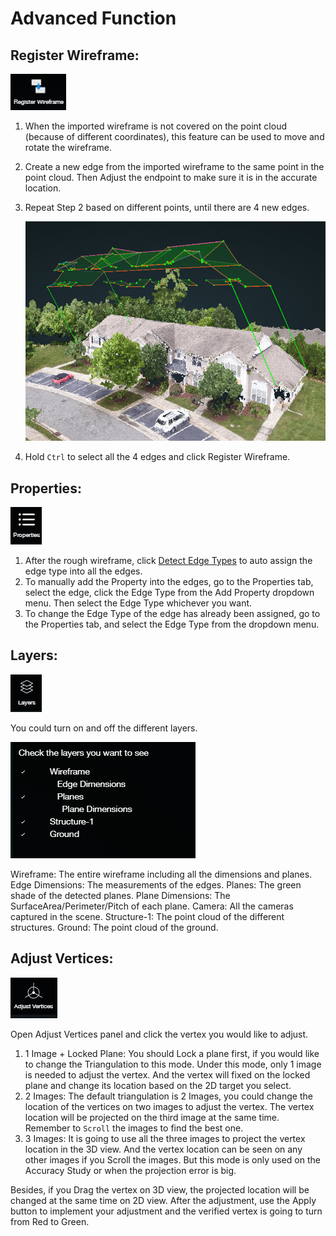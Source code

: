 # Advanced Function









## Register Wireframe:

![](../.gitbook/assets/registerwireframe.jpg)

1. When the imported wireframe is not covered on the point cloud \(because of different coordinates\), this feature can be used to move and rotate the wireframe.
2. Create a new edge from the imported wireframe to the same point in the point cloud. Then Adjust the endpoint to make sure it is in the accurate location.
3. Repeat Step 2 based on different points, until there are 4 new edges.

   ![](../.gitbook/assets/register.jpg)

4. Hold `Ctrl` to select all the 4 edges and click Register Wireframe.

## Properties:

![](../.gitbook/assets/properties.jpg)

1. After the rough wireframe, click [Detect Edge Types](../tools/#detect-edge-types) to auto assign the edge type into all the edges.
2. To manually add the Property into the edges, go to the Properties tab, select the edge, click the Edge Type from the Add Property dropdown menu. Then select the Edge Type whichever you want.
3. To change the Edge Type of the edge has already been assigned, go to the Properties tab, and select the Edge Type from the dropdown menu.

## Layers:

![](../.gitbook/assets/layers.jpg)

You could turn on and off the different layers.

![](../.gitbook/assets/layers.png)

Wireframe: The entire wireframe including all the dimensions and planes. Edge Dimensions: The measurements of the edges. Planes: The green shade of the detected planes. Plane Dimensions: The SurfaceArea/Perimeter/Pitch of each plane. Camera: All the cameras captured in the scene. Structure-1: The point cloud of the different structures. Ground: The point cloud of the ground.

## Adjust Vertices:

![](../.gitbook/assets/adjustvertices.jpg)

Open Adjust Vertices panel and click the vertex you would like to adjust.

1. 1 Image + Locked Plane: You should Lock a plane first, if you would like to change the Triangulation to this mode. Under this mode, only 1 image is needed to adjust the vertex. And the vertex will fixed on the locked plane and change its location based on the 2D target you select.
2. 2 Images: The default triangulation is 2 Images, you could change the location of the vertices on two images to adjust the vertex. The vertex location will be projected on the third image at the same time. Remember to `Scroll` the images to find the best one.
3. 3 Images: It is going to use all the three images to project the vertex location in the 3D view. And the vertex location can be seen on any other images if you Scroll the images. But this mode is only used on the Accuracy Study or when the projection error is big.

Besides, if you Drag the vertex on 3D view, the projected location will be changed at the same time on 2D view. After the adjustment, use the Apply button to implement your adjustment and the verified vertex is going to turn from Red to Green.

